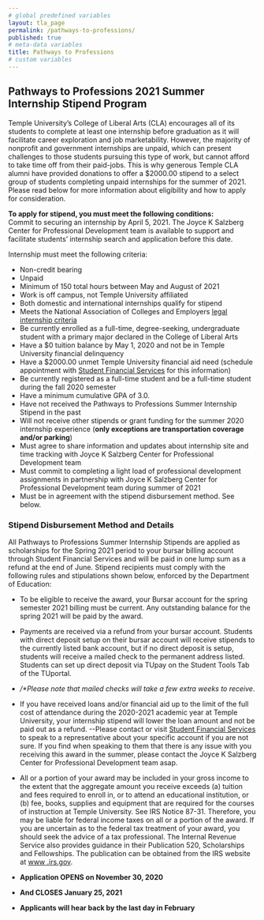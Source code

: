 ```yaml
---
# global predefined variables
layout: tla_page
permalink: /pathways-to-professions/
published: true
# meta-data variables
title: Pathways to Professions
# custom variables
---
```

## Pathways to Professions 2021 Summer Internship Stipend Program
Temple University’s College of Liberal Arts (CLA) encourages all of its students to complete at least one internship before graduation as it will facilitate career exploration and job marketability. However, the majority of nonprofit and government internships are unpaid, which can present challenges to those students pursuing this type of work, but cannot afford to take time off from their paid-jobs. This is why generous Temple CLA alumni have provided donations to offer a $2000.00 stipend to a select group of students completing unpaid internships for the summer of 2021. Please read below for more information about eligibility and how to apply for consideration.

**To apply for stipend, you must meet the following conditions:**<br>
Commit to securing an internship by April 5, 2021. The Joyce K Salzberg Center for Professional Development team  is available to support and facilitate students’ internship search and application before this date. 

Internship must meet the following criteria:
- Non-credit bearing
- Unpaid
- Minimum of 150 total hours between May and August of 2021
- Work is off campus, not Temple University affiliated
- Both domestic and international internships qualify for stipend
- Meets the National Association of Colleges and Employers [legal internship criteria](http://www.naceweb.org/about-us/advocacy/position-statements/position-statement-us-internships/ )
- Be currently enrolled as a full-time, degree-seeking, undergraduate student with a primary major declared in the College of Liberal Arts
- Have a $0 tuition balance by May 1, 2020 and not be in Temple University financial delinquency
- Have a $2000.00 unmet Temple University financial aid need (schedule appointment with [Student Financial Services](https://sfs.temple.edu/about/contact-us) for this information)
- Be currently registered as a full-time student and be a full-time student during the fall 2020 semester
- Have a minimum cumulative GPA of 3.0.
- Have not received the Pathways to Professions Summer Internship Stipend in the past
- Will not receive other stipends or grant funding for the summer 2020 internship experience (**only exceptions are transportation coverage and/or parking**)
- Must agree to share information and updates about internship site and time tracking with Joyce K Salzberg Center for Professional Development team
- Must commit to completing a light load of professional development assignments in partnership with Joyce K Salzberg Center for Professional Development team during summer of 2021
- Must be in agreement with the stipend disbursement method. See below.

### Stipend Disbursement Method and Details
All Pathways to Professions Summer Internship Stipends are applied as scholarships for the Spring 2021 period to your bursar billing account through Student Financial Services and will be paid in one lump sum as a refund at the end of June. Stipend recipients must comply with the following rules and stipulations shown below, enforced by the Department of Education:

- To be eligible to receive the award, your Bursar account for the spring semester 2021 billing must be current. Any outstanding balance for the spring 2021 will be paid by the award.
- Payments are received via a refund from your bursar account. Students with direct deposit setup on their bursar account will receive stipends to the currently listed bank account, but if no direct deposit is setup, students will receive a mailed check to the permanent address listed. Students can set up direct deposit via TUpay on the Student Tools Tab of the TUportal. 
- _/*Please note that mailed checks will take a few extra weeks to receive_.
- If you have received loans and/or financial aid up to the limit of the full cost of attendance during the 2020-2021 academic year at Temple University, your internship stipend will lower the loan amount and not be paid out as a refund.
 --Please contact or visit [Student Financial Services](https://sfs.temple.edu/about/contact-us) to speak to a representative about your specific account if you are not sure. If you find when speaking to them that there is any issue with you receiving this award in the summer, please contact the Joyce K Salzberg Center for Professional Development team asap.
- All or a portion of your award may be included in your gross income to the extent that the aggregate amount you receive exceeds (a) tuition and fees required to enroll in, or to attend an educational institution, or (b) fee, books, supplies and equipment that are required for the courses of instruction at Temple University. See IRS Notice 87-31. Therefore, you may be liable for federal income taxes on all or a portion of the award. If you are uncertain as to the federal tax treatment of your award, you should seek the advice of a tax professional. The Internal Revenue Service also provides guidance in their Publication 520, Scholarships and Fellowships. The publication can be obtained from the IRS website at [www .irs.gov](https://www.irs.gov).  

- **Application OPENS on November 30, 2020**<br>
- **And CLOSES January 25, 2021**<br>
- **Applicants will hear back by the last day in February**<br> 
